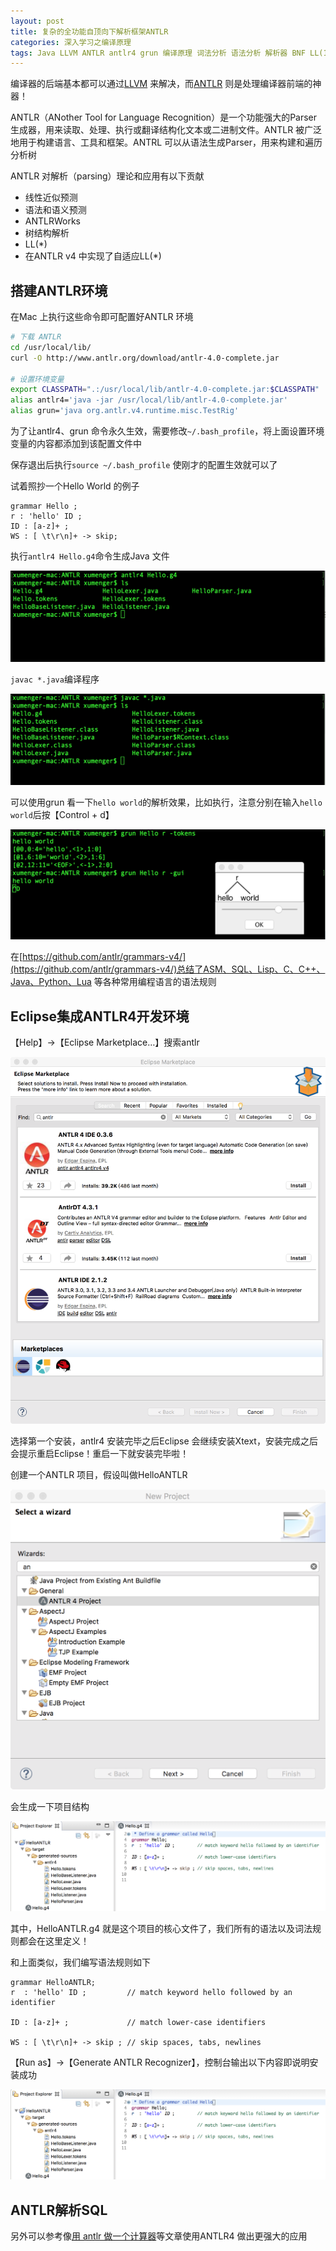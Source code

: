 ```yaml
---
layout: post
title: 复杂的全功能自顶向下解析框架ANTLR
categories: 深入学习之编译原理 
tags: Java LLVM ANTLR antlr4 grun 编译原理 词法分析 语法分析 解析器 BNF LL(1) LL(k)  编译器 前端 SQL 
---
```


编译器的后端基本都可以通过[LLVM](https://llvm.org/) 来解决，而[ANTLR](http://www.antlr.org/) 则是处理编译器前端的神器！

ANTLR（ANother Tool for Language Recognition）是一个功能强大的Parser 生成器，用来读取、处理、执行或翻译结构化文本或二进制文件。ANTLR 被广泛地用于构建语言、工具和框架。ANTRL 可以从语法生成Parser，用来构建和遍历分析树

ANTLR 对解析（parsing）理论和应用有以下贡献

* 线性近似预测
* 语法和语义预测
* ANTLRWorks
* 树结构解析
* LL(\*)
* 在ANTLR v4 中实现了自适应LL(\*)

## 搭建ANTLR环境

在Mac 上执行这些命令即可配置好ANTLR 环境

```sh
# 下载 ANTLR
cd /usr/local/lib/
curl -O http://www.antlr.org/download/antlr-4.0-complete.jar

# 设置环境变量
export CLASSPATH=".:/usr/local/lib/antlr-4.0-complete.jar:$CLASSPATH"
alias antlr4='java -jar /usr/local/lib/antlr-4.0-complete.jar'
alias grun='java org.antlr.v4.runtime.misc.TestRig'
```

为了让antlr4、grun 命令永久生效，需要修改`~/.bash_profile`，将上面设置环境变量的内容都添加到该配置文件中

保存退出后执行`source ~/.bash_profile` 使刚才的配置生效就可以了

试着照抄一个Hello World 的例子

```antlr
grammar Hello ;
r : 'hello' ID ;
ID : [a-z]+ ;
WS : [ \t\r\n]+ -> skip;
```

执行`antlr4 Hello.g4`命令生成Java 文件

![](../media/image/2018-07-30/01.png)

`javac *.java`编译程序

![](../media/image/2018-07-30/02.png)

可以使用grun 看一下`hello world`的解析效果，比如执行，注意分别在输入`hello world`后按【Control + d】

![](../media/image/2018-07-30/03.png)

在[https://github.com/antlr/grammars-v4/](https://github.com/antlr/grammars-v4/)总结了ASM、SQL、Lisp、C、C++、Java、Python、Lua 等各种常用编程语言的语法规则

## Eclipse集成ANTLR4开发环境

【Help】->【Eclipse Marketplace…】搜索antlr

![](../media/image/2018-07-30/04.png)

选择第一个安装，antlr4 安装完毕之后Eclipse 会继续安装Xtext，安装完成之后会提示重启Eclipse！重启一下就安装完毕啦！

创建一个ANTLR 项目，假设叫做HelloANTLR

![](../media/image/2018-07-30/05.png)

会生成一下项目结构

![](../media/image/2018-07-30/06.png)

其中，HelloANTLR.g4 就是这个项目的核心文件了，我们所有的语法以及词法规则都会在这里定义！

和上面类似，我们编写语法规则如下

```
grammar HelloANTLR;
r  : 'hello' ID ;         // match keyword hello followed by an identifier

ID : [a-z]+ ;             // match lower-case identifiers

WS : [ \t\r\n]+ -> skip ; // skip spaces, tabs, newlines
```

【Run as】->【Generate ANTLR Recognizer】，控制台输出以下内容即说明安装成功

![](../media/image/2018-07-30/06.png)

## ANTLR解析SQL


另外可以参考像[用 antlr 做一个计算器](https://blog.csdn.net/zjq_1314520/article/details/65938532)等文章使用ANTLR4 做出更强大的应用
